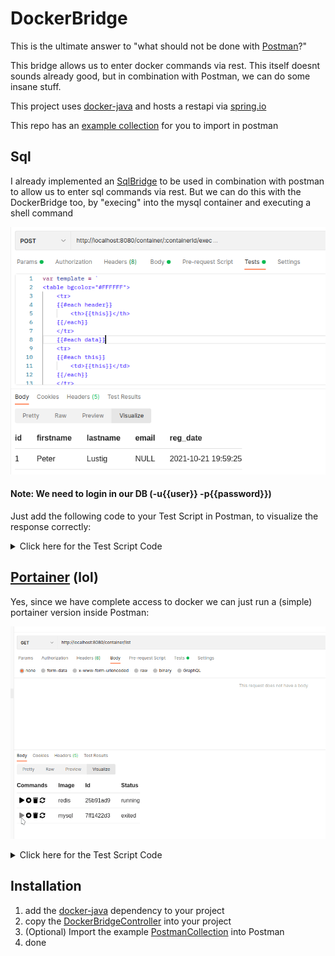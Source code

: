 # DockerBridge

This is the ultimate answer to "what should not be done with [Postman](https://www.postman.com/)?"

This bridge allows us to enter docker commands via rest. 
This itself doesnt sounds already good, but in combination
with Postman, we can do some insane stuff.

This project uses [docker-java](https://github.com/docker-java/docker-java)
and hosts a restapi via [spring.io](https://spring.io/)

This repo has an [example collection](/DockerBridge.postman_collection.json) for you to import in postman

## Sql

I already implemented an [SqlBridge](https://github.com/AskMeAgain/SqlBridge) to be used in combination with postman
to allow us to enter sql commands via rest. But we can do this with 
the DockerBridge too, by "execing" into the mysql container
and executing a shell command

![alt text](SqlBridge.png)

#### Note: We need to login in our DB (-u{{user}} -p{{password}})

Just add the following code to your Test Script in Postman, to visualize the
response correctly:

<details>
  <summary>Click here for the Test Script Code</summary>

    var template = `
    <link rel="stylesheet" href="https://pro.fontawesome.com/releases/v5.10.0/css/all.css" integrity="sha384-AYmEC3Yw5cVb3ZcuHtOA93w35dYTsvhLPVnYs9eStHfGJvOvKxVfELGroGkvsg+p" crossorigin="anonymous"/>
    <style>
        i {color: black }
        i:hover { color:grey; cursor: pointer; }
        i:active { color:black }
    </style>
    <script>
        function docker(containerId, command)
        {   
            var theUrl = 'http://localhost:8080/container/' + containerId + '/command';
            var xmlHttp = new XMLHttpRequest();
            xmlHttp.open( "POST", theUrl, false );
            xmlHttp.send(encodeURIComponent(command));
            var element = document.getElementById(containerId)
            element.textContent = xmlHttp.responseText;
        }
    </script>
    <table bgcolor="#FFFFFF">
    <tr>
        <th>Commands</th>
        <th>Image</th>
        <th>Id</th>
        <th>Status</th>
    </tr>
        {{#each containers}}
        <tr>
            <td style="text-align:center">
                <a onclick="docker('{{this.Id}}', 'start')"><i class="fas fa-play"></i></a>
                <a onclick="docker('{{this.Id}}', 'stop')"><i class="fas fa-stop-circle"></i></a>
                <a onclick="docker('{{this.Id}}', 'remove')"><i class="fas fa-trash"></i></a>
                    <a onclick="docker('{{this.Id}}', 'restart')"><i class="fas fa-sync-alt"></i></a>
            </td>
            <td>{{this.Image}}</td>
            <td>
                <span style="display:inline-block;
                    white-space: nowrap;
                    overflow: hidden;
                    text-overflow: clip;
                    max-width: 8ch;">
                    {{this.Id}}
                </span>
            </td>    
            <td>
                <span id='{{this.Id}}'>{{this.State}}</span>
            </td>
        </tr>
        {{/each}}
    </table>
    `;

    var header = pm.response.json()[0];
    var data = pm.response.json().slice(1);
    
    pm.visualizer.set(template, {
        containers: pm.response.json()
    });

</details>

## [Portainer](https://www.portainer.io/) (lol)

Yes, since we have complete access to docker we can just run a (simple)
portainer version inside Postman:

![alt text](portainer.gif)

<details>
  <summary>Click here for the Test Script Code</summary>
    
    var template = `
    <link rel="stylesheet" href="https://pro.fontawesome.com/releases/v5.10.0/css/all.css" integrity="sha384-AYmEC3Yw5cVb3ZcuHtOA93w35dYTsvhLPVnYs9eStHfGJvOvKxVfELGroGkvsg+p" crossorigin="anonymous"/>
    <style>
        i {color: black }
        i:hover { color:grey; cursor: pointer; }
        i:active { color:black }
    </style>
    <script>
        function docker(containerId, command, newState)
        {   
            var theUrl = 'http://localhost:8080/container/' + containerId + '/' + command;
            var xmlHttp = new XMLHttpRequest();
            xmlHttp.open( "GET", theUrl, false ); // false for synchronous request
            xmlHttp.send(null);
            var element = document.getElementById(containerId)
            element.textContent = xmlHttp.responseText;
        }
    </script>
    <table bgcolor="#FFFFFF">
    <tr>
        <th>Commands</th>
        <th>Image</th>
        <th>Id</th>
        <th>Status</th>
    </tr>
        {{#each containers}}
        <tr>
            <td style="text-align:center">
                <a onclick="docker('{{this.Id}}', 'start')"><i class="fas fa-play"></i></a>
                <a onclick="docker('{{this.Id}}', 'stop')"><i class="fas fa-stop-circle"></i></a>
                <a onclick="docker('{{this.Id}}', 'remove')"><i class="fas fa-trash"></i></a>
                    <a onclick="docker('{{this.Id}}', 'restart')"><i class="fas fa-sync-alt"></i></a>
            </td>
            <td>{{this.Image}}</td>
            <td>
                <span style="display:inline-block;
                    white-space: nowrap;
                    overflow: hidden;
                    text-overflow: clip;
                    max-width: 8ch;">
                    {{this.Id}}
                </span>
            </td>    
            <td>
                <span id='{{this.Id}}'>{{this.State}}</span>
            </td>
        </tr>
        {{/each}}
    </table>
    `;
    
    var header = pm.response.json()[0];
    var data = pm.response.json().slice(1);
    
    pm.visualizer.set(template, {
    containers: pm.response.json(),
    ownUrl: pm.request.url.toString()
    });

</details>

## Installation

1. add the [docker-java](https://github.com/docker-java/docker-java) 
dependency to your project
2. copy the [DockerBridgeController](/src/main/java/ask/me/again/dockerbridge/DockerBridgeController.java) into your project
3. (Optional) Import the example [PostmanCollection](/DockerBridge.postman_collection.json) into Postman
4. done